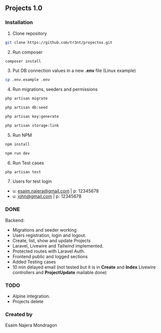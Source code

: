 ## Projects 1.0

### Installation

1. Clone repository
```bash
git clone https://github.com/tr3nt/proyectos.git
```
2. Run composer
```bash
composer install
```
3. Put DB connection values in a new **.env** file (Linux example)
```bash
cp .env.example .env
```
4. Run migrations, seeders and permissions
```bash
php artisan migrate
```
```bash
php artisan db:seed
```
```bash
php artisan key:generate
```
```bash
php artisan storage:link
```
5. Run NPM
```bash
npm install
```
```bash
npm run dev
```
6. Run Test cases
```bash
php artisan test
```
7. Users for test login
- u: esaim.najera@gmail.com | p: 12345678
- u: john@gmail.com | p: 12345678

### DONE
Backend:
- Migrations and seeder working
- Users registration, login and logout.
- Create, list, show and update Projects
- Laravel, Livewire and Tailwind implemented.
- Protected routes with Laravel Auth.
- Frontend public and logged sections
- Added Testing cases
- 10 min delayed email (not tested but it is in **Create** and **Index** Livewire controllers and **ProjectUpdate** mailable done)

### TODO
- Alpine integration.
- Projects delete

### Created by
Esaim Najera Mondragon
